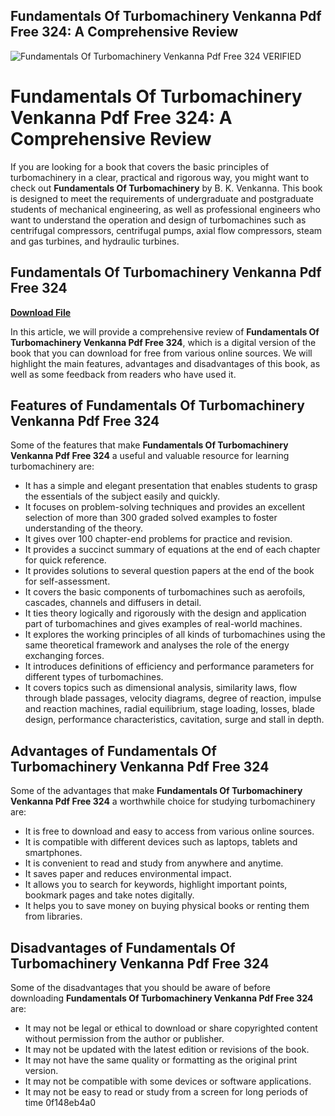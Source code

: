 ## Fundamentals Of Turbomachinery Venkanna Pdf Free 324: A Comprehensive Review

 
![Fundamentals Of Turbomachinery Venkanna Pdf Free 324 _VERIFIED_](https://encrypted-tbn2.gstatic.com/images?q=tbn:ANd9GcRlPIjjJNjTJGVsyjMCJAcuP-aiTOtO0YpbJ1mqxng8IefWU5o_0eLBndc)

 
# Fundamentals Of Turbomachinery Venkanna Pdf Free 324: A Comprehensive Review
 
If you are looking for a book that covers the basic principles of turbomachinery in a clear, practical and rigorous way, you might want to check out **Fundamentals Of Turbomachinery** by B. K. Venkanna. This book is designed to meet the requirements of undergraduate and postgraduate students of mechanical engineering, as well as professional engineers who want to understand the operation and design of turbomachines such as centrifugal compressors, centrifugal pumps, axial flow compressors, steam and gas turbines, and hydraulic turbines.
 
## Fundamentals Of Turbomachinery Venkanna Pdf Free 324


[**Download File**](https://www.google.com/url?q=https%3A%2F%2Ftlniurl.com%2F2tKBNa&sa=D&sntz=1&usg=AOvVaw1cUfjhSZC28IN8y7mBXSDD)

 
In this article, we will provide a comprehensive review of **Fundamentals Of Turbomachinery Venkanna Pdf Free 324**, which is a digital version of the book that you can download for free from various online sources. We will highlight the main features, advantages and disadvantages of this book, as well as some feedback from readers who have used it.
 
## Features of Fundamentals Of Turbomachinery Venkanna Pdf Free 324
 
Some of the features that make **Fundamentals Of Turbomachinery Venkanna Pdf Free 324** a useful and valuable resource for learning turbomachinery are:
 
- It has a simple and elegant presentation that enables students to grasp the essentials of the subject easily and quickly.
- It focuses on problem-solving techniques and provides an excellent selection of more than 300 graded solved examples to foster understanding of the theory.
- It gives over 100 chapter-end problems for practice and revision.
- It provides a succinct summary of equations at the end of each chapter for quick reference.
- It provides solutions to several question papers at the end of the book for self-assessment.
- It covers the basic components of turbomachines such as aerofoils, cascades, channels and diffusers in detail.
- It ties theory logically and rigorously with the design and application part of turbomachines and gives examples of real-world machines.
- It explores the working principles of all kinds of turbomachines using the same theoretical framework and analyses the role of the energy exchanging forces.
- It introduces definitions of efficiency and performance parameters for different types of turbomachines.
- It covers topics such as dimensional analysis, similarity laws, flow through blade passages, velocity diagrams, degree of reaction, impulse and reaction machines, radial equilibrium, stage loading, losses, blade design, performance characteristics, cavitation, surge and stall in depth.

## Advantages of Fundamentals Of Turbomachinery Venkanna Pdf Free 324
 
Some of the advantages that make **Fundamentals Of Turbomachinery Venkanna Pdf Free 324** a worthwhile choice for studying turbomachinery are:

- It is free to download and easy to access from various online sources.
- It is compatible with different devices such as laptops, tablets and smartphones.
- It is convenient to read and study from anywhere and anytime.
- It saves paper and reduces environmental impact.
- It allows you to search for keywords, highlight important points, bookmark pages and take notes digitally.
- It helps you to save money on buying physical books or renting them from libraries.

## Disadvantages of Fundamentals Of Turbomachinery Venkanna Pdf Free 324
 
Some of the disadvantages that you should be aware of before downloading **Fundamentals Of Turbomachinery Venkanna Pdf Free 324** are:

- It may not be legal or ethical to download or share copyrighted content without permission from the author or publisher.
- It may not be updated with the latest edition or revisions of the book.
- It may not have the same quality or formatting as the original print version.
- It may not be compatible with some devices or software applications.
- It may not be easy to read or study from a screen for long periods of time 0f148eb4a0
